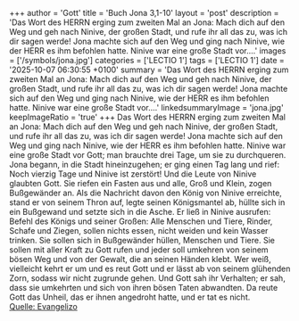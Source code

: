 +++
author = 'Gott'
title = 'Buch Jona 3,1-10'
layout = 'post'
description = 'Das Wort des HERRN erging zum zweiten Mal an Jona: Mach dich auf den Weg und geh nach Ninive, der großen Stadt, und rufe ihr all das zu, was ich dir sagen werde! Jona machte sich auf den Weg und ging nach Ninive, wie der HERR es ihm befohlen hatte. Ninive war eine große Stadt vor....'
images = ['/symbols/jona.jpg']
categories = ['LECTIO 1']
tags = ['LECTIO 1']
date = '2025-10-07 06:30:55 +0100'
summary = 'Das Wort des HERRN erging zum zweiten Mal an Jona: Mach dich auf den Weg und geh nach Ninive, der großen Stadt, und rufe ihr all das zu, was ich dir sagen werde! Jona machte sich auf den Weg und ging nach Ninive, wie der HERR es ihm befohlen hatte. Ninive war eine große Stadt vor....'
linkedsummaryImage = 'jona.jpg'
keepImageRatio = 'true'
+++
Das Wort des HERRN erging zum zweiten Mal an Jona:
Mach dich auf den Weg und geh nach Ninive, der großen Stadt, und rufe ihr all das zu, was ich dir sagen werde!
Jona machte sich auf den Weg und ging nach Ninive, wie der HERR es ihm befohlen hatte. Ninive war eine große Stadt vor Gott; man brauchte drei Tage, um sie zu durchqueren.<!--more-->
Jona begann, in die Stadt hineinzugehen; er ging einen Tag lang und rief: Noch vierzig Tage und Ninive ist zerstört!
Und die Leute von Ninive glaubten Gott. Sie riefen ein Fasten aus und alle, Groß und Klein, zogen Bußgewänder an.
Als die Nachricht davon den König von Ninive erreichte, stand er von seinem Thron auf, legte seinen Königsmantel ab, hüllte sich in ein Bußgewand und setzte sich in die Asche.
Er ließ in Ninive ausrufen: Befehl des Königs und seiner Großen: Alle Menschen und Tiere, Rinder, Schafe und Ziegen, sollen nichts essen, nicht weiden und kein Wasser trinken.
Sie sollen sich in Bußgewänder hüllen, Menschen und Tiere. Sie sollen mit aller Kraft zu Gott rufen und jeder soll umkehren von seinem bösen Weg und von der Gewalt, die an seinen Händen klebt.
Wer weiß, vielleicht kehrt er um und es reut Gott und er lässt ab von seinem glühenden Zorn, sodass wir nicht zugrunde gehen.
Und Gott sah ihr Verhalten; er sah, dass sie umkehrten und sich von ihren bösen Taten abwandten. Da reute Gott das Unheil, das er ihnen angedroht hatte, und er tat es nicht.<br> [Quelle: Evangelizo](https://evangeliumtagfuertag.org/DE/gospel)